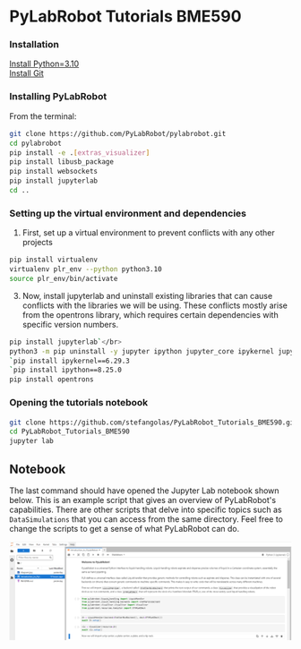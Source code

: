 # PyLabRobot Tutorials BME590

### Installation

[Install Python=3.10](https://www.python.org/downloads/release/python-3110/)</br>
[Install Git](https://git-scm.com/downloads)</br>



### Installing PyLabRobot
From the terminal:</br>
```bash
git clone https://github.com/PyLabRobot/pylabrobot.git
cd pylabrobot
pip install -e .[extras_visualizer]
pip install libusb_package
pip install websockets
pip install jupyterlab
cd ..
```

### Setting up the virtual environment and dependencies
1. First, set up a virtual environment to prevent conflicts with any other projects
```bash
pip install virtualenv
virtualenv plr_env --python python3.10
source plr_env/bin/activate
```

3. Now, install jupyterlab and uninstall existing libraries that can cause conflicts with the libraries we will be using. These conflicts mostly arise from the opentrons library, which requires certain dependencies with specific version numbers.
```bash
pip install jupyterlab`</br>
python3 -m pip uninstall -y jupyter ipython jupyter_core ipykernel jupyter-client jupyter-console jupyterlab_pygments qtconsole notebook nbconvert nbformat nbclassic nbclient jupyterlab-widgets jupyter-events jupyter-server jupyter-server-terminals
`pip install ipykernel==6.29.3
`pip install ipython==8.25.0
pip install opentrons
```

### Opening the tutorials notebook
```bash
git clone https://github.com/stefangolas/PyLabRobot_Tutorials_BME590.git
cd PyLabRobot_Tutorials_BME590
jupyter lab
```

## Notebook
 The last command should have opened the Jupyter Lab notebook shown below. This is an example script that gives an overview of PyLabRobot's capabilities.
 There are other scripts that delve into specific topics such as `DataSimulations` that you can access from the same directory. Feel free to change the scripts
 to get a sense of what PyLabRobot can do.

 ![image](Readme_Images/screenshot.png)
